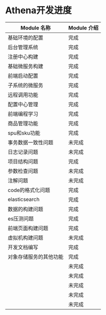 # Athena开发进度

| Module 名称    | Module 介绍 |
|--------------|----|
| 基础环境的配置      | 完成 |
| 后台管理系统       | 完成 |
| 注册中心构建       | 完成 |
| 基础微服务构建      | 完成 |
| 前端启动配置       | 完成 |
| 子系统的微服务      | 完成 |
| 远程调用功能       | 完成 |
| 配置中心管理       | 完成 |
| 前端编程学习       | 完成 |
| 商品管理功能       | 完成 |
| spu和sku功能    | 完成 |
| 事务数据一致性问题    | 未完成 |
| 日志记录问题       | 未完成 |
| 项目结构问题       | 完成 |
| 参数检查问题       | 未完成 |
| 注解问题         | 未完成 |=
| code的格式化问题   | 完成 |
| elasticsearch | 完成 |
| 数据的构建问题      | 完成 |
| es压测问题       | 完成 |
| 前端页面构建问题     | 完成 |
| 虚拟机构建问题      | 未完成 |
| 开发文档编写       | 完成 |
| 对象存储服务的其他功能  | 完成 |
|              | 未完成 |
|              | 未完成 |
|              | 未完成 |
|              | 未完成 |
|              | 未完成 |
